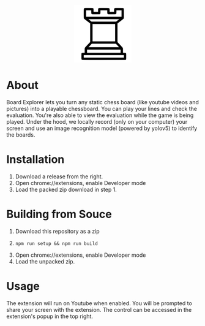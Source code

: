 <div align="center">
  <img src="https://raw.githubusercontent.com/ReedKrawiec/Board-Explorer/main/build/images/icons/icon150.png" />
</div>

# About

Board Explorer lets you turn any static chess board (like youtube videos and pictures) into a playable chessboard. You can play
your lines and check the evaluation. You're also able to view the evaluation while the game is being played. Under the hood, we locally record
(only on your computer) your screen and use an image recognition model (powered by yolov5) to identify the boards.

# Installation
1. Download a release from the right.
2. Open chrome://extensions, enable Developer mode
3. Load the packed zip download in step 1.
# Building from Souce

1. Download this repository as a zip
2. ```
   npm run setup && npm run build
   ```
3. Open chrome://extensions, enable Developer mode
4. Load the unpacked zip.

# Usage

The extension will run on Youtube when enabled. You will be prompted to share your screen with the extension. The control can be accessed in the extension's popup in the top right.